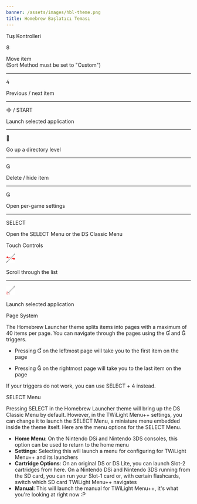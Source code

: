 ```yaml
---
banner: /assets/images/hbl-theme.png
title: Homebrew Başlatıcı Teması
---
```


<div id="button-controls" class="section-title">Tuş Kontrolleri</div>
<div class="section-body">
    <div class="button-action-group">
        <p class="button-action button">&#xE079;</p>
        <p class="button-action-text">Move item<br>(Sort Method must be set to "Custom")</p>
    </div>
    <hr>
    <div class="button-action-group">
        <p class="button-action button">&#xE07E;</p>
        <p class="button-action-text">Previous / next item</p>
    </div>
    <hr>
    <div class="button-action-group">
        <p class="button-action"><span class="button">&#xE000; /</span> START</p>
        <p class="button-action-text">Launch selected application</p>
    </div>
    <hr>
    <div class="button-action-group">
        <p class="button-action button">&#xE001;</p>
        <p class="button-action-text">Go up a directory level</p>
    </div>
    <hr>
    <div class="button-action-group">
        <p class="button-action button">&#xE002;</p>
        <p class="button-action-text">Delete / hide item</p>
    </div>
    <hr>
    <div class="button-action-group">
        <p class="button-action button">&#xE003;</p>
        <p class="button-action-text">Open per-game settings</p>
    </div>
    <hr>
    <div class="button-action-group">
        <p class="button-action">SELECT</p>
        <p class="button-action-text">Open the SELECT Menu or the DS Classic Menu</p>
    </div>
</div>

<div id="touch-controls" class="section-title">Touch Controls</div>
<div class="section-body">
    <div class="button-action-group">
        <p class="button-action"><img src="/assets/images/left-right.png"></p>
        <p class="button-action-text">Scroll through the list</p>
    </div>
    <hr>
    <div class="button-action-group">
        <p class="button-action"><img src="/assets/images/tap.png"></p>
        <p class="button-action-text">Launch selected application</p>
    </div>
    <!-- <hr>
    <div>
        <p>
            If the Sort Method is set to "Custom", you can drag the icon up to move it.
        </p>
    </div> -->
</div>

<div id="page-system" class="section-title">Page System</div>
<div class="section-body">
    <p>
        The Homebrew Launcher theme splits items into pages with a maximum of 40 items per page. You can navigate through the pages using the &#xE004; and &#xE005; triggers.
    </p>
    <ul>
        <li><p>Pressing &#xE004; on the leftmost page will take you to the first item on the page</p></li>
        <li><p>Pressing &#xE005; on the rightmost page will take you to the last item on the page</p></li>
    </ul>
    <p>
        If your triggers do not work, you can use SELECT + &#xE07E; instead.
    </p>
</div>

<div id="select-menu" class="section-title">SELECT Menu</div>
<div class="section-body">
    <p>
        Pressing SELECT in the Homebrew Launcher theme will bring up the DS Classic Menu by default. However, in the TWiLight Menu++ settings, you can change it to launch the SELECT Menu, a miniature menu embedded inside the theme itself. Here are the menu options for the SELECT Menu.
    </p>
    <ul>
        <li><strong>Home Menu</strong>: On the Nintendo DSi and Nintendo 3DS consoles, this option can be used to return to the home menu</li>
        <li><strong>Settings</strong>: Selecting this will launch a menu for configuring for TWiLight Menu++ and its launchers</li>
        <li><strong>Cartridge Options</strong>: On an original DS or DS Lite, you can launch Slot-2 cartridges from here. On a Nintendo DSi and Nintendo 3DS running from the SD card, you can run your Slot-1 card or, with certain flashcards, switch which SD card TWiLight Menu++ navigates</li>
        <li><strong>Manual</strong>: This will launch the manual for TWiLight Menu++, it's what you're looking at right now :P</li>
    </ul>
</div>
